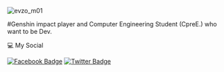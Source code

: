 ![evzo_m01](https://user-images.githubusercontent.com/109753614/198899143-7a67f428-3205-42fc-8edb-db4cfe31b26a.jpg)

#Genshin impact player and Computer Engineering Student (CpreE.) who want to be Dev.

💻 My Social

[![Facebook Badge](https://img.shields.io/badge/-Mercuone-blue?style=flat&logo=Facebook&logoColor=white&link=https://www.facebook.com/hutao.wangsheng.5/)](https://www.facebook.com/hutao.wangsheng.5)
[![Twitter Badge](https://img.shields.io/badge/-@tsubak1Dayo-00acee?style=flat&logo=Twitter&logoColor=white)](https://twitter.com/intent/follow?screen_name=tsubak1Dayo)
